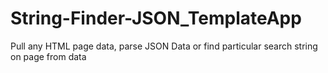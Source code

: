 # String-Finder-JSON_TemplateApp

Pull any HTML page data, parse JSON Data or find particular search string on page from data
